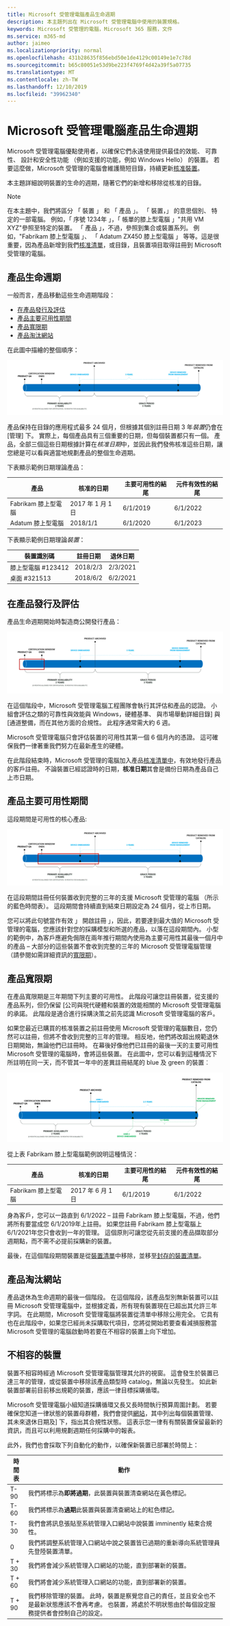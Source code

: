 ```yaml
---
title: Microsoft 受管理電腦產品生命週期
description: 本主題列出在 Microsoft 受管理電腦中使用的裝置規格。
keywords: Microsoft 受管理的電腦，Microsoft 365 服務，文件
ms.service: m365-md
author: jaimeo
ms.localizationpriority: normal
ms.openlocfilehash: 431b28635f856ebd50e1de4129c00149e1e7c78d
ms.sourcegitcommit: b65c80051e53d9be223f4769f4d42a39f5a07735
ms.translationtype: MT
ms.contentlocale: zh-TW
ms.lasthandoff: 12/10/2019
ms.locfileid: "39962340"
---
```

# <a name="microsoft-managed-desktop-product-lifecycle"></a>Microsoft 受管理電腦產品生命週期

Microsoft 受管理電腦優點使用者，以確保它們永遠使用提供最佳的效能、 可靠性、 設計和安全性功能 （例如支援的功能，例如 Windows Hello） 的裝置。 若要這麼做，Microsoft 受管理的電腦會維護簡短目錄，持續更新[核准裝置](device-list.md)。 
 
本主題詳細說明裝置的生命的週期，隨著它們的新增和移除從核准的目錄。 

> [!NOTE]
> 在本主題中，我們將區分 「 裝置 」 和 「 產品 」。 「 裝置，」 的意思個別、 特定的一部電腦。 例如，「 序號 1234年 」，「 帳單的膝上型電腦 」"共用 VM XYZ"參照至特定的裝置。 「 產品 」，不過，參照到集合或裝置系列。 例如，"Fabrikam 膝上型電腦 」、 「 Adatum ZX450 膝上型電腦 」 等等。這是很重要，因為產品新增到我們[核准清單](device-list.md)，或目錄，且裝置項目取得註冊到 Microsoft 受管理的電腦。

## <a name="product-lifecycle"></a>產品生命週期

 一般而言，產品移動這些生命週期階段：

- [在產品發行及評估](#product-release-and-evaluation)
- [產品主要可用性期間](#product-primary-availability-period)
- [產品寬限期](#product-grace-period)
- [產品淘汰網站](#product-retirement)


在此圖中描繪的整個順序：

![生命週期時間表： 開頭產品上市，「 主要可用性 」 可持續兩年。 在這段時間結束 [憑證] 視窗中，有些時候裝置是上架。 主要可用性結尾封存產品，並在 「 寬限期 「 三年後啟動。 從開始上架裝置時，其使用 3 年期間直到它會移除管理。 在寬限期結尾處我們從目錄中移除產品。](images/non-dark1-edits.PNG)

產品保持在目錄的應用程式最多 24 個月，但根據其個別註冊日期 3 年<em>裝置</em>仍會在 [管理] 下。 實際上，每個產品具有三個重要的日期，但每個裝置都只有一個。 產品，全部三個這些日期根據計算在<em>核准日期</em>中，並因此我們發佈核准這些日期，讓您總是可以看與適當地規劃產品的整個生命週期。

下表顯示範例日期理論產品：


|產品  |核准的日期  |主要可用性的結尾  |元件有效性的結尾  |
|---------|---------|---------|---------|
|Fabrikam 膝上型電腦    | 2017 年 1 月 1 日 | 6/1/2019 | 6/1/2022 |
|Adatum 膝上型電腦   | 2018/1/1 | 6/1/2020 | 6/1/2023  |

下表顯示範例日期理論*裝置*：


|裝置識別碼  |註冊日期  |退休日期  |
|---------|---------|---------|
|膝上型電腦 #123412     |  2018/2/3       |  2/3/2021       |
|桌面 #321513     | 2018/6/2        |  6/2/2021       |


## <a name="product-release-and-evaluation"></a>在產品發行及評估

產品生命週期開始時製造商公開發行產品：

![生命週期時間表顯示的版本及評估時間](images/non-dark3-edits.PNG)

在這個階段中，Microsoft 受管理電腦工程團隊會執行其評估和產品的認證。 小組會評估之類的可靠性與效能與 Windows，硬體基準、 與市場舉動詳細目錄] 與 [通道整備，而在其他方面的合規性。 此程序通常需大約 6 週。
  
Microsoft 受管理電腦只會評估裝置的可用性其第一個 6 個月內的憑證。 這可確保我們一律著重我們努力在最新產生的硬體。
 
在此階段結束時，Microsoft 受管理的電腦加入產品[核准清單中](device-list.md)，有效地發行產品的客戶註冊。 不論裝置已經認證時的日期，**核准日期**其會是備份日期為產品自己上市日期。 


## <a name="product-primary-availability-period"></a>產品主要可用性期間

這段期間是可用性的核心產品:

![生命週期時間表顯示主要外掛](images/non-dark4-edits.PNG)

在這段期間註冊任何裝置收到完整的三年的支援 Microsoft 受管理的電腦 （所示的藍色時間表）。 這段期間會持續直到結束日期設定為 24 個月，從上市日期。

您可以將此句號當作有效 」 開啟註冊 」，因此，若要達到最大值的 Microsoft 受管理的電腦，您應該針對您的採購模型和所選的產品，以落在這段期間內。 小型的範例中，為客戶應避免侷限在兩年推行期間內使用為主要可用性其最後一個月中的產品 – 大部分的這些裝置不會收到完整的三年的 Microsoft 受管理電腦管理 （請參閱如需詳細資訊的[寬限期](#product-grace-period)）。  

## <a name="product-grace-period"></a>產品寬限期

在產品寬限期是三年期間下列主要的可用性。 此階段可讓您註冊裝置，從支援的產品系列，但仍保留 [公司與現代硬體和裝置的效能相關的 Microsoft 受管理電腦的承諾。 此階段是適合進行採購決策之前先認識 Microsoft 受管理電腦的客戶。 

如果您最近已購買的核准裝置之前註冊使用 Microsoft 受管理的電腦數目，您仍然可以註冊，但將不會收到完整的三年的管理。 相反地，他們將改超出規範退休日期開始，無論他們已註冊時。 在幕後好像他們已註冊的最後一天的主要可用性 Microsoft 受管理的電腦時，會將這些裝置。 在此圖中，您可以看到這種情況下所註明在同一天，而不管其一年中的差異註冊結尾的 blue 及 green 的裝置︰


![生命週期時間表顯示寬限期](images/non-dark2-edits.PNG)

從上表 Fabrikam 膝上型電腦範例說明這種情況： 

|產品  |核准的日期  |主要可用性的結尾  |元件有效性的結尾  |
|---------|---------|---------|---------|
|Fabrikam 膝上型電腦    | 2017 年 6 月 1 日 | 6/1/2019 | 6/1/2022 |

身為客戶，您可以一路直到 6/1/2022 – 註冊 Fabrikam 膝上型電腦，不過，他們將所有要當成您 6/1/2019年上註冊。 如果您註冊 Fabrikam 膝上型電腦上 6/1/2021年您只會收到一年的管理。 這個原則可讓您從先前支援的產品擷取部分週期點，而不需不必提前採購新的裝置。 

最後，在這個階段期間裝置是從[裝置清單](device-list.md)中移除，並移至[封存的裝置清單](archived-device-list.md)。


## <a name="product-retirement"></a>產品淘汰網站

產品退休為生命週期的最後一個階段。 在這個階段，該產品型別無新裝置可以註冊 Microsoft 受管理電腦中，並根據定義，所有現有裝置現在已超出其允許三年字詞。 在此期間，Microsoft 受管理電腦將裝置從清單中移除公用完全。 它具有也在此階段中，如果您已經尚未採購取代項目，您將從開始若要查看減損服務當 Microsoft 受管理的電腦啟動時若要在不相容的裝置上向下增加。 

## <a name="devices-that-are-out-of-compliance"></a>不相容的裝置

裝置不相容時經過 Microsoft 受管理電腦管理其允許的視窗。 這會發生於裝置已達三年的管理，或從裝置中移除該產品類型時 catalog，無論以先發生。 如此新裝置部署前目前移出規範的裝置，應該一律目標採購循環。

Microsoft 受管理電腦小組知道採購循環又長又長時間執行預算周圍計劃。 若要確保您知道一律狀態的裝置母群體，我們會提供[網站](https://aka.ms/mmdportal)，其中列出每個裝置管理、 其未來退休日期及] 下，指出其合規性狀態。 這表示您一律有有關裝置保留最新的資訊，而且可以利用規劃週期任何採購中的報表。 


此外，我們也會採取下列自動化的動作，以確保新裝置已部署於時間上：


|時間表  |動作  |
|---------|---------|
|T-90     | 我們將標示為**即將過期**，此裝置與裝置清查網站在黃色標記。  |
|T-60     | 我們將標示為**過期**此裝置與裝置清查網站上的紅色標記。       |
|T-30     | 我們會將訊息張貼至系統管理入口網站中說裝置 imminently 結束合規性。       |
|0     |  我們將調整系統管理入口網站中說之裝置皆已過期的重新導向系統管理員先登陸裝置清單。       |
|T + 30     |  我們將會減少系統管理入口網站的功能，直到部署新的裝置。       |
|T + 60     |  我們將會減少系統管理入口網站的功能，直到部署新的裝置。       |
|T + 90     |  我們移除管理的裝置。 此時，裝置是察覺您自己的責任，並且安全也不是最新狀態應該不會再考慮。 也裝置，將處於不明狀態由於每個設定服務提供者會控制自己的設定。|




